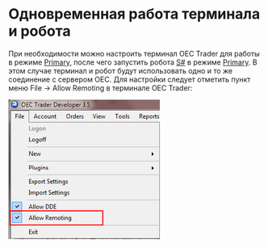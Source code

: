 # Одновременная работа терминала и робота

При необходимости можно настроить терминал OEC Trader для работы в режиме [Primary](xref:StockSharp.OpenECry.OpenECryRemoting.Primary), после чего запустить робота [S\#](StockSharpAbout.md) в режиме [Primary](xref:StockSharp.OpenECry.OpenECryRemoting.Primary). В этом случае терминал и робот будут использовать одно и то же соединение с сервером OEC. Для настройки следует отметить пункт меню File \-\> Allow Remoting в терминале OEC Trader:

![OECTraderSettings](../images/OECTraderSettings.png)
